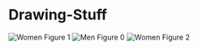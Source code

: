 # Drawing-Stuff

![Women Figure 1](https://user-images.githubusercontent.com/106136532/213374222-d4411c6c-b4bb-487a-89ed-355d236bdbd5.png)
![Men Figure 0](https://user-images.githubusercontent.com/106136532/213374226-8fdf7037-70ad-42a6-be6e-67bf3585dc05.jpg)
![Women Figure 2](https://user-images.githubusercontent.com/106136532/213374228-47eb566b-6392-4a54-9262-0f2dd8d319af.jpg)

